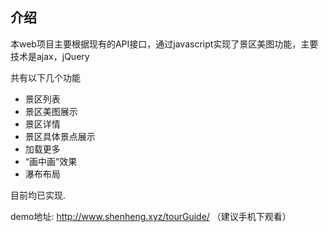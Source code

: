 ## 介绍

本web项目主要根据现有的API接口，通过javascript实现了景区美图功能，主要技术是ajax，jQuery



共有以下几个功能

- 景区列表
- 景区美图展示
- 景区详情
- 景区具体景点展示
- 加载更多
- “画中画”效果
- 瀑布布局

目前均已实现.

demo地址: http://www.shenheng.xyz/tourGuide/ （建议手机下观看）
